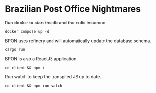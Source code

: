 # Brazilian Post Office Nightmares

Run docker to start the db and the redis instance:

```
docker compose up -d
```

BPON uses refinery and will automatically update the database schema.

```
cargo run
```

BPON is also a ReactJS application.

```
cd client && npm i
```

Run watch to keep the transpiled JS up to date.

```
cd client && npm run watch
```
